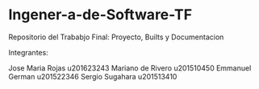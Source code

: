 # Ingener-a-de-Software-TF
Repositorio del Trababjo Final: Proyecto, Builts y Documentacion

Integrantes:

Jose Maria Rojas	u201623243
Mariano de Rivero	u201510450
Emmanuel German	u201522346
Sergio Sugahara	u201513410 

